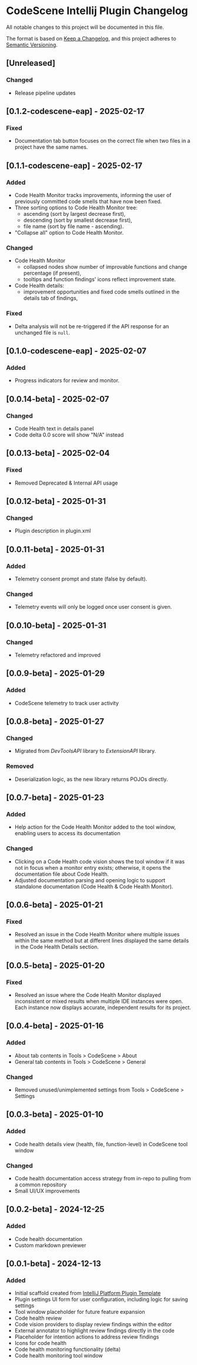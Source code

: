 # CodeScene Intellij Plugin Changelog

All notable changes to this project will be documented in this file.

The format is based on [Keep a Changelog](https://keepachangelog.com/en/1.1.0/),
and this project adheres to [Semantic Versioning](https://semver.org/spec/v2.0.0.html).

## [Unreleased]
### Changed
- Release pipeline updates

## [0.1.2-codescene-eap] - 2025-02-17
### Fixed
- Documentation tab button focuses on the correct file when two files in a project have the same names.

## [0.1.1-codescene-eap] - 2025-02-17
### Added
- Code Health Monitor tracks improvements, informing the user of previously committed code smells that have now been fixed.
- Three sorting options to Code Health Monitor tree:
    - ascending (sort by largest decrease first),
    - descending (sort by smallest decrease first),
    - file name (sort by file name - ascending).
- "Collapse all" option to Code Health Monitor.

### Changed
- Code Health Monitor
  - collapsed nodes show number of improvable functions and change percentage (if present),
  - tooltips and function findings' icons reflect improvement state.
- Code Health details:
  - improvement opportunities and fixed code smells outlined in the details tab of findings,

### Fixed
- Delta analysis will not be re-triggered if the API response for an unchanged file is `null`.

## [0.1.0-codescene-eap] - 2025-02-07
### Added
- Progress indicators for review and monitor.

## [0.0.14-beta] - 2025-02-07
### Changed
- Code Health text in details panel
- Code delta 0.0 score will show "N/A" instead

## [0.0.13-beta] - 2025-02-04
### Fixed
- Removed Deprecated & Internal API usage

## [0.0.12-beta] - 2025-01-31
### Changed
- Plugin description in plugin.xml

## [0.0.11-beta] - 2025-01-31
### Added
- Telemetry consent prompt and state (false by default).

### Changed
- Telemetry events will only be logged once user consent is given.

## [0.0.10-beta] - 2025-01-31
### Changed
- Telemetry refactored and improved

## [0.0.9-beta] - 2025-01-29
### Added
- CodeScene telemetry to track user activity

## [0.0.8-beta] - 2025-01-27
### Changed
- Migrated from *DevToolsAPI* library to *ExtensionAPI* library.

### Removed
- Deserialization logic, as the new library returns POJOs directly.

## [0.0.7-beta] - 2025-01-23
### Added
- Help action for the Code Health Monitor added to the tool window, enabling users to access its documentation

### Changed
- Clicking on a Code Health code vision shows the tool window if it was not in focus when a monitor entry exists; otherwise, it opens the documentation file about Code Health. 
- Adjusted documentation parsing and opening logic to support standalone documentation (Code Health & Code Health Monitor).

## [0.0.6-beta] - 2025-01-21
### Fixed
- Resolved an issue in the Code Health Monitor where multiple issues within the same method but at different lines displayed the same details in the Code Health Details section.

## [0.0.5-beta] - 2025-01-20
### Fixed
- Resolved an issue where the Code Health Monitor displayed inconsistent or mixed results when multiple IDE instances were open. Each instance now displays accurate, independent results for its project.

## [0.0.4-beta] - 2025-01-16
### Added
- About tab contents in Tools > CodeScene > About
- General tab contents in Tools > CodeScene > General

### Changed
- Removed unused/unimplemented settings from Tools > CodeScene > Settings

## [0.0.3-beta] - 2025-01-10
### Added
- Code health details view (health, file, function-level) in CodeScene tool window

### Changed
- Code health documentation access strategy from in-repo to pulling from a common repository
- Small UI/UX improvements

## [0.0.2-beta] - 2024-12-25
### Added
- Code health documentation
- Custom markdown previewer

## [0.0.1-beta] - 2024-12-13
### Added
- Initial scaffold created from [IntelliJ Platform Plugin Template](https://github.com/JetBrains/intellij-platform-plugin-template)
- Plugin settings UI form for user configuration, including logic for saving settings
- Tool window placeholder for future feature expansion
- Code health review
- Code vision providers to display review findings within the editor
- External annotator to highlight review findings directly in the code
- Placeholder for intention actions to address review findings
- Icons for code health
- Code health monitoring functionality (delta)
- Code health monitoring tool window

